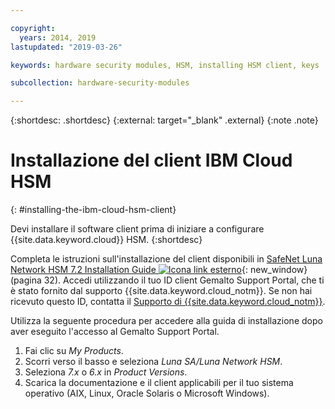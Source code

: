 ```yaml
---

copyright:
  years: 2014, 2019
lastupdated: "2019-03-26"

keywords: hardware security modules, HSM, installing HSM client, keys

subcollection: hardware-security-modules

---
```


{:shortdesc: .shortdesc}
{:external: target="_blank" .external}
{:note .note}

# Installazione del client IBM Cloud HSM
{: #installing-the-ibm-cloud-hsm-client}

Devi installare il software client prima di iniziare a configurare {{site.data.keyword.cloud}} HSM.
{:shortdesc}

Completa le istruzioni sull'installazione del client disponibili in [SafeNet Luna Network HSM 7.2 Installation Guide ![Icona link esterno](../../icons/launch-glyph.svg "Icona link esterno")](https://supportportal.gemalto.com/csm?id=kb_article_view&sys_kb_id=19a81c8bdb9a1fc8d298728dae96197d&sysparm_article=KB0017573){: new_window} (pagina 32). Accedi utilizzando il tuo ID client Gemalto Support Portal, che ti è stato fornito dal supporto {{site.data.keyword.cloud_notm}}. Se non hai ricevuto questo ID, contatta il [Supporto di {{site.data.keyword.cloud_notm}}](/docs/get-support?topic=get-support-getting-customer-support#getting-customer-support).

Utilizza la seguente procedura per accedere alla guida di installazione dopo aver eseguito l'accesso al Gemalto Support Portal.

1. Fai clic su *My Products*.
2. Scorri verso il basso e seleziona *Luna SA/Luna Network HSM*.
3. Seleziona *7.x* o *6.x* in *Product Versions*.
4. Scarica la documentazione e il client applicabili per il tuo sistema operativo (AIX, Linux, Oracle Solaris o Microsoft Windows).

